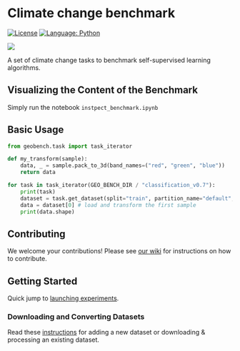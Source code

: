 # Climate change benchmark
[![License](https://img.shields.io/badge/License-Apache%202.0-blue.svg)](https://opensource.org/licenses/Apache-2.0)
[![Language: Python](https://img.shields.io/badge/language-Python%203.7%2B-green?logo=python&logoColor=green)](https://www.python.org)

<img src="https://github.com/ElementAI/climate-change-benchmark/raw/main/banner.png" />

A set of climate change tasks to benchmark self-supervised learning algorithms.


## Visualizing the Content of the Benchmark

Simply run the notebook `instpect_benchmark.ipynb`

## Basic Usage

```python
from geobench.task import task_iterator

def my_transform(sample):
    data, _ = sample.pack_to_3d(band_names=("red", "green", "blue"))
    return data

for task in task_iterator(GEO_BENCH_DIR / "classification_v0.7"):
    print(task)
    dataset = task.get_dataset(split="train", partition_name="default", transform=my_transform)
    data = dataset[0] # load and transform the first sample
    print(data.shape)
```

## Contributing

We welcome your contributions! Please see [our wiki](https://github.com/ElementAI/climate-change-benchmark/wiki#instructions-for-contributing) for instructions on how to contribute.

## Getting Started

Quick jump to [launching experiments](https://github.com/ElementAI/climate-change-benchmark/wiki/Running-Experiments-on-EAI-Toolkit).

### Downloading and Converting Datasets

Read these [instructions](https://github.com/ElementAI/climate-change-benchmark/tree/main/geobench_exp/dataset_converters#readme) for adding a new dataset or downloading & processing an existing dataset.
